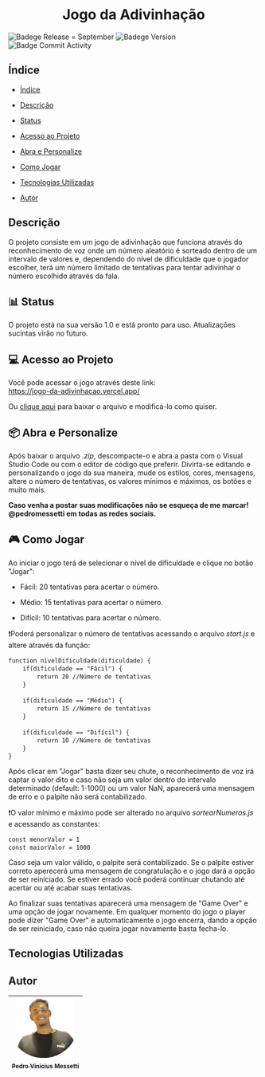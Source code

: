 <h1 align="center"> Jogo da Adivinhação </h1> 

![Badege Release = September](https://img.shields.io/static/v1?label=release&message=september&color=)
![Badege Version](https://img.shields.io/static/v1?label=version&message=1.0&color=red)
![Badge Commit Activity](https://img.shields.io/github/commit-activity/m/pedromessetti/jogo-da-adivinhacao)

## Índice
* [Índice](#índice)

* [Descrição](#descrição)

* [Status](#barchart-status)

* [Acesso ao Projeto](#computer-acesso-ao-projeto)

* [Abra e Personalize](#package-abra-e-personalize)

* [Como Jogar](#videogame-como-jogar)

* [Tecnologias Utilizadas](#tecnologias-utilizadas)

* [Autor](#autor)


## Descrição
O projeto consiste em um jogo de adivinhação que funciona através do reconhecimento de voz onde um número aleatório é sorteado dentro de um intervalo de valores e, dependendo do nível de dificuldade que o jogador escolher, terá um número limitado de tentativas para tentar adivinhar o número escolhido através da fala.

## :bar_chart: Status
O projeto está na sua versão 1.0 e está pronto para uso. Atualizações sucintas virão no futuro.

## :computer: Acesso ao Projeto
Você pode acessar o jogo através deste link:
<br>
https://jogo-da-adivinhacao.vercel.app/

Ou <a href="https://github.com/pedromessetti/jogo-da-adivinhacao/archive/refs/heads/main.zip" download="jogo-da-adivinhacao.zip">clique aqui</a> para baixar o arquivo e modificá-lo como quiser.

## :package: Abra e Personalize
Após baixar o arquivo _.zip_, descompacte-o e abra a pasta com o Visual Studio Code ou com o editor de código que preferir. Divirta-se editando e personalizando o jogo da sua maneira, mude os estilos, cores, mensagens, altere o número de tentativas, os valores mínimos e máximos, os botões e muito mais.

**Caso venha a postar suas modificações não se esqueça de me marcar! @pedromessetti em todas as redes sociais.**

## :video_game: Como Jogar
Ao iniciar o jogo terá de selecionar o nível de dificuldade e clique no botão "Jogar":

* Fácil: 20 tentativas para acertar o número.

* Médio: 15 tentativas para acertar o número.

* Difícil: 10 tentativas para acertar o número.

:exclamation:Poderá personalizar o número de tentativas acessando o arquivo _start.js_ e altere através da função:
```
function nivelDificuldade(dificuldade) {
    if(dificuldade == "Fácil") {
        return 20 //Número de tentativas
    }

    if(dificuldade == "Médio") {
        return 15 //Número de tentativas
    }

    if(dificuldade == "Difícil") {
        return 10 //Número de tentativas
    }
}
```
Após clicar em "Jogar" basta dizer seu chute, o reconhecimento de voz irá captar o valor dito e caso não seja um valor dentro do intervalo determinado (default: 1-1000) ou um valor NaN, aparecerá uma mensagem de erro e o palpite não será contabilizado.

:exclamation:O valor mínimo e máximo pode ser alterado no arquivo _sortearNumeros.js_ e acessando as constantes: 
```
const menorValor = 1
const maiorValor = 1000
```

Caso seja um valor válido, o palpite será contabilizado. Se o palpite estiver correto aperecerá uma mensagem de congratulação e o jogo dará a opção de ser reiniciado. Se estiver errado você poderá continuar chutando até acertar ou até acabar suas tentativas.

Ao finalizar suas tentativas aparecerá uma mensagem de "Game Over" e uma opção de jogar novamente. Em qualquer momento do jogo o player pode dizer "Game Over" e automaticamente o jogo encerra, dando a opção de ser reiniciado, caso não queira jogar novamente basta fecha-lo.

## Tecnologias Utilizadas


## Autor
| [<img src="img/eu.png" width=115><br><sub>Pedro Vinicius Messetti</sub>](https://github.com/pedromessetti) |
| :---: |
